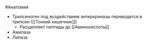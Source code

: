 #Анатомия 
- Трипсиноген под воздействием энтеркриназы переводится в трипсин ([[Тонкий кишечник]])
	- Расщепляет пептиды до [[Аминокислоты]]
- Амилаза 
- Липаза